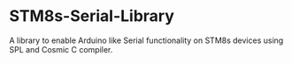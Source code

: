 # STM8s-Serial-Library
A library to enable Arduino like Serial functionality on STM8s devices using SPL and Cosmic C compiler.
